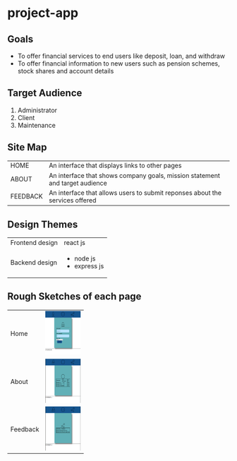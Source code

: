 # project-app
## Goals
<ul>
    <li>To offer financial services to end users like deposit, loan, and withdraw</li>
    <li>To offer financial information to new users such as pension schemes, stock shares and account details</li>
</ul>

## Target Audience
<ol>
    <li> Administrator</li>
    <li> Client</li>
    <li> Maintenance</li>
</ol>

## Site Map

<table>
    <tr>
        <td>HOME</td>
        <td>An interface that displays links to other pages</td>
    </tr>
    <tr>
        <td>ABOUT</td>  
        <td>An interface that shows company goals, mission statement and target audience</td>
    </tr>
    <tr>
        <td>FEEDBACK</td>
        <td>An interface that allows users to submit reponses about the services offered</td>
    </tr>
</table>

## Design Themes
<table>
    <tr>
        <td>Frontend design</td>
        <td>react js</td>
    </tr>
    <tr>
        <td>Backend design</td>
        <td><ul><li>node js</li><li>express js</li></ul></td>
    </tr>
</table>

## Rough Sketches of each page
<table>
    <tr>
        <td>Home</td>
        <td><img src="./resources/home.png" width="80" height="100"/></td>
    </tr>
    <tr>
        <td>
            About
        </td>
        <td><img src="./resources/about.png" width="80" height="100"/></td>
    </tr>
    <tr>
    <td>
        Feedback
    </td>
    <td><img src="./resources/feedback.png" width="80" height="100"/></td>
    </tr>
</table>